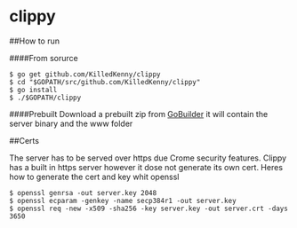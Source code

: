# clippy

##How to run


####From sorurce

    $ go get github.com/KilledKenny/clippy
    $ cd "$GOPATH/src/github.com/KilledKenny/clippy"
    $ go install
    $ ./$GOPATH/clippy

####Prebuilt
Download a prebuilt zip from [GoBuilder](https://gobuilder.me/github.com/KilledKenny/clippy) it will contain the server binary and the www folder

##Certs

The server has to be served over https due Crome security features. Clippy has a built in https server however it dose not generate its own cert. Heres how to generate the cert and key whit openssl

    $ openssl genrsa -out server.key 2048
    $ openssl ecparam -genkey -name secp384r1 -out server.key
    $ openssl req -new -x509 -sha256 -key server.key -out server.crt -days 3650
